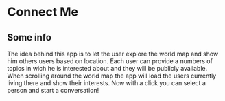 # Connect Me

## Some info

The idea behind this app is to let the user explore the world map and show him others users based on location.
Each user can provide a numbers of topics in wich he is interested about and they will be publicly available.
When scrolling around the world map the app will load the users currently living there and show their interests. Now with a click you can select a person and start a conversation!

